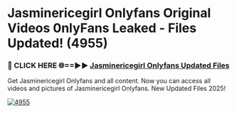# Jasminericegirl Onlyfans Original Videos 0nlyFans Leaked - Files Updated! (4955)

<h3>🔴 CLICK HERE 🌐==►► <a href="https://tinyurl.com/ehrbuxhb" rel="nofollow">Jasminericegirl Onlyfans Updated Files</a></h3>

Get Jasminericegirl Onlyfans and all content. Now you can access all videos and pictures of Jasminericegirl Onlyfans. New Updated Files 2025!

[![4955](https://i.imgur.com/lVYEuWS.gif)](https://tinyurl.com/ehrbuxhb)
